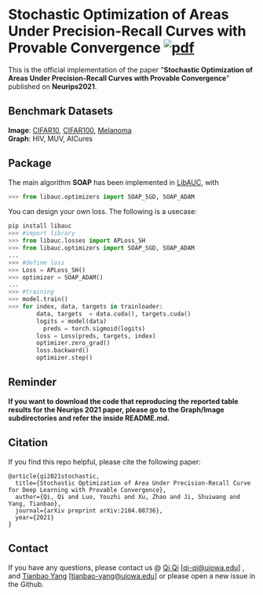 # Stochastic Optimization of Areas Under Precision-Recall Curves with Provable Convergence [![pdf](https://img.shields.io/badge/Arxiv-pdf-orange.svg?style=flat)](https://arxiv.org/pdf/2104.08736.pdf)
This is the official implementation of the paper "**Stochastic Optimization of Areas Under Precision-Recall Curves with Provable Convergence**" published on **Neurips2021**. 


Benchmark Datasets
---------
**Image**: [CIFAR10](https://www.cs.toronto.edu/~kriz/cifar.html), [CIFAR100](https://www.cs.toronto.edu/~kriz/cifar.html), [Melanoma](https://www.kaggle.com/c/siim-isic-melanoma-classification/data) \
**Graph**: HIV, MUV, AICures

Package
----------
The main algorithm **SOAP** has been implemented in [LibAUC](https://github.com/Optimization-AI/LibAUC/), with 
```python
>>> from libauc.optimizers import SOAP_SGD, SOAP_ADAM
```
You can design your own loss. The following is a usecase:
```python
pip install libauc
>>> #import library
>>> from libauc.losses import APLoss_SH
>>> from libauc.optimizers import SOAP_SGD, SOAP_ADAM
...
>>> #define loss
>>> Loss = APLoss_SH()
>>> optimizer = SOAP_ADAM()
...
>>> #training
>>> model.train()
>>> for index, data, targets in trainloader:
        data, targets  = data.cuda(), targets.cuda()
        logits = model(data)
	      preds = torch.sigmoid(logits)
        loss = Loss(preds, targets, index)
        optimizer.zero_grad()
        loss.backward()
        optimizer.step()
```

Reminder
----------
**If you want to download the code that reproducing the reported table results for the Neurips 2021 paper, please go to the Graph/Image subdirectories and refer the inside README.md.**



Citation
---------
If you find this repo helpful, please cite the following paper:
```
@article{qi2021stochastic,
  title={Stochastic Optimization of Area Under Precision-Recall Curve for Deep Learning with Provable Convergence},
  author={Qi, Qi and Luo, Youzhi and Xu, Zhao and Ji, Shuiwang and Yang, Tianbao},
  journal={arXiv preprint arXiv:2104.08736},
  year={2021}
}
```

Contact
----------
If you have any questions, please contact us @ [Qi Qi](https://qiqi-helloworld.github.io/) [qi-qi@uiowa.edu] , and [Tianbao Yang](https://homepage.cs.uiowa.edu/~tyng/) [tianbao-yang@uiowa.edu] or please open a new issue in the Github. 
